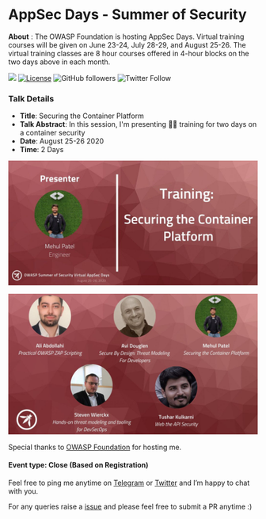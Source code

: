 # AppSec Days - Summer of Security

**About** : The OWASP Foundation is hosting AppSec Days. Virtual training courses will be given on June 23-24, July 28-29, and August 25-26. The virtual training classes are 8 hour courses offered in 4-hour blocks on the two days above in each month. 

[![](https://img.shields.io/badge/Mehul-Patel-brightgreen.svg?colorB=00ff00)](https://www.nomadicmehul.com)
[![License](https://img.shields.io/badge/License-Apache%202.0-blue.svg)](https://opensource.org/licenses/Apache-2.0)
![GitHub followers](https://img.shields.io/github/followers/nomadicmehul?style=social)
![Twitter Follow](https://img.shields.io/twitter/follow/nomadicmehul?style=social)


### Talk Details 

* **Title**: Securing the Container Platform
* **Talk Abstract**: In this session, I'm presenting 🧑‍💻 training for two days on a container security 
* **Date**: August 25-26 2020
* **Time**: 2 Days 

![](images/mehul-patel.jpg)

![](images/owasp-speakers.jpg)

Special thanks to [OWASP Foundation](https://twitter.com/owasp) for hosting me.

#### Event type: Close (Based on Registration)

Feel free to ping me anytime on [Telegram](http://telegram.me/rowdymehul) or [Twitter](http://twitter.com/rowdymehul) and I’m happy to chat with you.

For any queries raise a [issue](https://github.com/rowdymehul/AppSec-Days-Summer-of-Security/issues) and please feel free to submit a PR anytime :)

